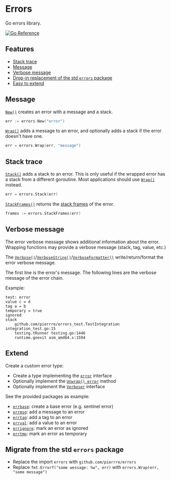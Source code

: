 # Errors

Go errors library.

[![Go Reference](https://pkg.go.dev/badge/github.com/pierrre/errors.svg)](https://pkg.go.dev/github.com/pierrre/errors)

## Features

- [Stack trace](#stack-trace)
- [Message](#message)
- [Verbose message](#verbose-message)
- [Drop-in replacement of the std `errors` package](#migrate-from-the-std-errors-package)
- [Easy to extend](#extend)

## Message

[`New()`](https://pkg.go.dev/github.com/pierrre/errors#New) creates an error with a message and a stack.

```go
err := errors.New("error")
```

[`Wrap()`](https://pkg.go.dev/github.com/pierrre/errors#Wrap) adds a message to an error, and optionally adds a stack if the error doesn't have one.

```go
err = errors.Wrap(err, "message")
```

## Stack trace

[`Stack()`](https://pkg.go.dev/github.com/pierrre/errors#Stack) adds a stack to an error. This is only useful if the wrapped error has a stack from a different goroutine. Most applications should use [`Wrap()`](https://pkg.go.dev/github.com/pierrre/errors#Wrap) instead.

```go
err = errors.Stack(err)
```

[`StackFrames()`](https://pkg.go.dev/github.com/pierrre/errors#StackFrames) returns the [stack frames](https://pkg.go.dev/runtime#Frames) of the error.

```go
frames := errors.StackFrames(err)
```

## Verbose message

The error verbose message shows additional information about the error.
Wrapping functions may provide a verbose message (stack, tag, value, etc.)

The [`Verbose()`](https://pkg.go.dev/github.com/pierrre/errors#Verbose)/[`VerboseString()`](https://pkg.go.dev/github.com/pierrre/errors#VerboseString)/[`VerboseFormatter()`](https://pkg.go.dev/github.com/pierrre/errors#VerboseFormatter) write/return/format the error verbose message.

The first line is the error's message.
The following lines are the verbose message of the error chain.

Example:

```text
test: error
value c = d
tag a = b
temporary = true
ignored
stack
    github.com/pierrre/errors_test.TestIntegration integration_test.go:15
    testing.tRunner testing.go:1446
    runtime.goexit asm_amd64.s:1594
```

## Extend

Create a custom error type:

- Create a type implementing the [`error`](https://pkg.go.dev/builtin#error) interface
- Optionally implement the [`Unwrap() error`](https://pkg.go.dev/errors#Unwrap) method
- Optionally implement the [`Verboser`](https://pkg.go.dev/github.com/pierrre/errors#Verboser) interface

See the provided packages as example:

- [`errbase`](https://pkg.go.dev/github.com/pierrre/errors/errbase): create a base error (e.g. sentinel error)
- [`errmsg`](https://pkg.go.dev/github.com/pierrre/errors/errmsg): add a message to an error
- [`errtag`](https://pkg.go.dev/github.com/pierrre/errors/errtag): add a tag to an error
- [`errval`](https://pkg.go.dev/github.com/pierrre/errors/errval): add a value to an error
- [`errignore`](https://pkg.go.dev/github.com/pierrre/errors/errignore): mark an error as ignored
- [`errtmp`](https://pkg.go.dev/github.com/pierrre/errors/errtmp): mark an error as temporary

## Migrate from the std `errors` package

- Replace the import `errors` with `github.com/pierrre/errors`
- Replace `fmt.Errorf("some wessage: %w", err)` with `errors.Wrap(err, "some message")`
